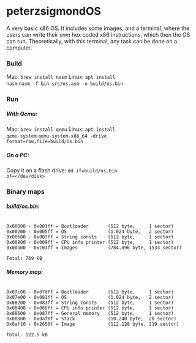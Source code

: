 # peterzsigmondOS

A very basic x86 OS. It includes some images, and a terminal, where the users can write their own hex coded x86 instructions, which then the OS can run. Theoretically, with this terminal, any task can be done on a computer.

### Build
Mac: <code>brew install nasm</code>
Linux: <code>apt install nasm</code>
<code>nasm -f bin src/os.asm -o build/os.bin</code>

### Run
##### With Qemu:
Mac: <code>brew install qemu</code>
Linux: <code>apt install qemu-system</code>
<code>qemu-system-x86_64 -drive format=raw,file=build/os.bin</code>
##### On a PC:
Copy it on a flash drive:
<code>dd if=build/os.bin of=</dev/disk></code>


### Binary maps
##### build/os.bin:
<pre><code>
0x00000 - 0x001ff = Bootloader       (512 byte,     1 sector)
0x00200 - 0x005ff = OS               (1.024 byte,   2 sector)
0x00600 - 0x007ff = String consts    (512 byte,     1 sector)
0x00800 - 0x009ff = CPU info printer (512 byte,     1 sector)
0x00a00 - 0xc03ff = Images           (784.896 byte, 1533 sector)
</code></pre>
<code>Total: 769 kB</code>

##### Memory map:
<pre><code>
0x07c00 - 0x07dff = Bootloader       (512 byte,     1 sector)
0x07e00 - 0x081ff = OS               (1.024 byte,   2 sector)
0x08200 - 0x083ff = String consts    (512 byte,     1 sector)
0x08400 - 0x085ff = CPU info printer (512 byte,     1 sector)
0x08600 - 0x087ff = General memory   (512 byte,     1 sector)
0x08800 - 0x0af0f = Stack            (10.240 byte,  20 sector)
0x0af10 - 0x2650f = Image            (112.128 byte, 219 sector)
</code></pre>
<code>Total: 122.5 kB</code>
